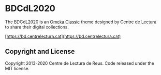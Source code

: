 # BDCdL2020
The BDCdL2020 is an [Omeka Classic](https://omeka.org/classic/) theme designed by Centre de Lectura to share 
their digital collections.

[https://bd.centrelectura.cat](https://bd.centrelectura.cat)

## Copyright and License

Copyright 2013-2020 Centre de Lectura de Reus. Code released under the MIT license.
